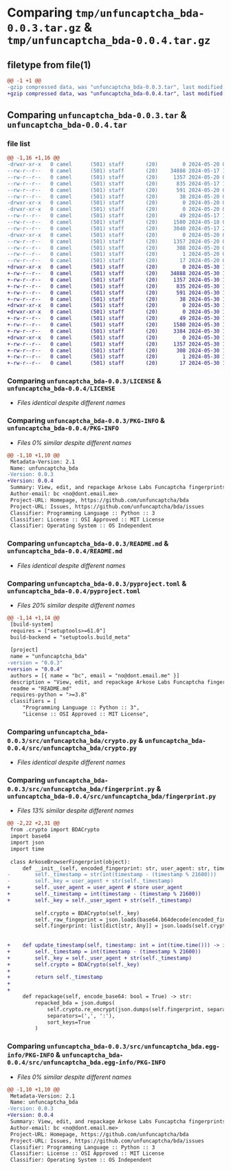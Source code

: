 # Comparing `tmp/unfuncaptcha_bda-0.0.3.tar.gz` & `tmp/unfuncaptcha_bda-0.0.4.tar.gz`

## filetype from file(1)

```diff
@@ -1 +1 @@
-gzip compressed data, was "unfuncaptcha_bda-0.0.3.tar", last modified: Mon May 20 06:28:28 2024, max compression
+gzip compressed data, was "unfuncaptcha_bda-0.0.4.tar", last modified: Thu May 30 19:05:36 2024, max compression
```

## Comparing `unfuncaptcha_bda-0.0.3.tar` & `unfuncaptcha_bda-0.0.4.tar`

### file list

```diff
@@ -1,16 +1,16 @@
-drwxr-xr-x   0 camel      (501) staff       (20)        0 2024-05-20 06:28:28.325940 unfuncaptcha_bda-0.0.3/
--rw-r--r--   0 camel      (501) staff       (20)    34888 2024-05-17 19:39:57.000000 unfuncaptcha_bda-0.0.3/LICENSE
--rw-r--r--   0 camel      (501) staff       (20)     1357 2024-05-20 06:28:28.325733 unfuncaptcha_bda-0.0.3/PKG-INFO
--rw-r--r--   0 camel      (501) staff       (20)      835 2024-05-17 19:39:57.000000 unfuncaptcha_bda-0.0.3/README.md
--rw-r--r--   0 camel      (501) staff       (20)      591 2024-05-20 06:27:57.000000 unfuncaptcha_bda-0.0.3/pyproject.toml
--rw-r--r--   0 camel      (501) staff       (20)       38 2024-05-20 06:28:28.326021 unfuncaptcha_bda-0.0.3/setup.cfg
-drwxr-xr-x   0 camel      (501) staff       (20)        0 2024-05-20 06:28:28.324018 unfuncaptcha_bda-0.0.3/src/
-drwxr-xr-x   0 camel      (501) staff       (20)        0 2024-05-20 06:28:28.324802 unfuncaptcha_bda-0.0.3/src/unfuncaptcha_bda/
--rw-r--r--   0 camel      (501) staff       (20)       49 2024-05-17 19:39:57.000000 unfuncaptcha_bda-0.0.3/src/unfuncaptcha_bda/__init__.py
--rw-r--r--   0 camel      (501) staff       (20)     1580 2024-05-18 07:16:49.000000 unfuncaptcha_bda-0.0.3/src/unfuncaptcha_bda/crypto.py
--rw-r--r--   0 camel      (501) staff       (20)     3040 2024-05-17 21:11:50.000000 unfuncaptcha_bda-0.0.3/src/unfuncaptcha_bda/fingerprint.py
-drwxr-xr-x   0 camel      (501) staff       (20)        0 2024-05-20 06:28:28.325528 unfuncaptcha_bda-0.0.3/src/unfuncaptcha_bda.egg-info/
--rw-r--r--   0 camel      (501) staff       (20)     1357 2024-05-20 06:28:28.000000 unfuncaptcha_bda-0.0.3/src/unfuncaptcha_bda.egg-info/PKG-INFO
--rw-r--r--   0 camel      (501) staff       (20)      308 2024-05-20 06:28:28.000000 unfuncaptcha_bda-0.0.3/src/unfuncaptcha_bda.egg-info/SOURCES.txt
--rw-r--r--   0 camel      (501) staff       (20)        1 2024-05-20 06:28:28.000000 unfuncaptcha_bda-0.0.3/src/unfuncaptcha_bda.egg-info/dependency_links.txt
--rw-r--r--   0 camel      (501) staff       (20)       17 2024-05-20 06:28:28.000000 unfuncaptcha_bda-0.0.3/src/unfuncaptcha_bda.egg-info/top_level.txt
+drwxr-xr-x   0 camel      (501) staff       (20)        0 2024-05-30 19:05:36.258216 unfuncaptcha_bda-0.0.4/
+-rw-r--r--   0 camel      (501) staff       (20)    34888 2024-05-30 19:01:20.000000 unfuncaptcha_bda-0.0.4/LICENSE
+-rw-r--r--   0 camel      (501) staff       (20)     1357 2024-05-30 19:05:36.258015 unfuncaptcha_bda-0.0.4/PKG-INFO
+-rw-r--r--   0 camel      (501) staff       (20)      835 2024-05-30 19:01:20.000000 unfuncaptcha_bda-0.0.4/README.md
+-rw-r--r--   0 camel      (501) staff       (20)      591 2024-05-30 19:04:28.000000 unfuncaptcha_bda-0.0.4/pyproject.toml
+-rw-r--r--   0 camel      (501) staff       (20)       38 2024-05-30 19:05:36.258252 unfuncaptcha_bda-0.0.4/setup.cfg
+drwxr-xr-x   0 camel      (501) staff       (20)        0 2024-05-30 19:05:36.256194 unfuncaptcha_bda-0.0.4/src/
+drwxr-xr-x   0 camel      (501) staff       (20)        0 2024-05-30 19:05:36.256981 unfuncaptcha_bda-0.0.4/src/unfuncaptcha_bda/
+-rw-r--r--   0 camel      (501) staff       (20)       49 2024-05-30 19:01:20.000000 unfuncaptcha_bda-0.0.4/src/unfuncaptcha_bda/__init__.py
+-rw-r--r--   0 camel      (501) staff       (20)     1580 2024-05-30 19:01:20.000000 unfuncaptcha_bda-0.0.4/src/unfuncaptcha_bda/crypto.py
+-rw-r--r--   0 camel      (501) staff       (20)     3384 2024-05-30 19:04:28.000000 unfuncaptcha_bda-0.0.4/src/unfuncaptcha_bda/fingerprint.py
+drwxr-xr-x   0 camel      (501) staff       (20)        0 2024-05-30 19:05:36.257827 unfuncaptcha_bda-0.0.4/src/unfuncaptcha_bda.egg-info/
+-rw-r--r--   0 camel      (501) staff       (20)     1357 2024-05-30 19:05:36.000000 unfuncaptcha_bda-0.0.4/src/unfuncaptcha_bda.egg-info/PKG-INFO
+-rw-r--r--   0 camel      (501) staff       (20)      308 2024-05-30 19:05:36.000000 unfuncaptcha_bda-0.0.4/src/unfuncaptcha_bda.egg-info/SOURCES.txt
+-rw-r--r--   0 camel      (501) staff       (20)        1 2024-05-30 19:05:36.000000 unfuncaptcha_bda-0.0.4/src/unfuncaptcha_bda.egg-info/dependency_links.txt
+-rw-r--r--   0 camel      (501) staff       (20)       17 2024-05-30 19:05:36.000000 unfuncaptcha_bda-0.0.4/src/unfuncaptcha_bda.egg-info/top_level.txt
```

### Comparing `unfuncaptcha_bda-0.0.3/LICENSE` & `unfuncaptcha_bda-0.0.4/LICENSE`

 * *Files identical despite different names*

### Comparing `unfuncaptcha_bda-0.0.3/PKG-INFO` & `unfuncaptcha_bda-0.0.4/PKG-INFO`

 * *Files 0% similar despite different names*

```diff
@@ -1,10 +1,10 @@
 Metadata-Version: 2.1
 Name: unfuncaptcha_bda
-Version: 0.0.3
+Version: 0.0.4
 Summary: View, edit, and repackage Arkose Labs Funcaptcha fingerprints
 Author-email: bc <no@dont.email.me>
 Project-URL: Homepage, https://github.com/unfuncaptcha/bda
 Project-URL: Issues, https://github.com/unfuncaptcha/bda/issues
 Classifier: Programming Language :: Python :: 3
 Classifier: License :: OSI Approved :: MIT License
 Classifier: Operating System :: OS Independent
```

### Comparing `unfuncaptcha_bda-0.0.3/README.md` & `unfuncaptcha_bda-0.0.4/README.md`

 * *Files identical despite different names*

### Comparing `unfuncaptcha_bda-0.0.3/pyproject.toml` & `unfuncaptcha_bda-0.0.4/pyproject.toml`

 * *Files 20% similar despite different names*

```diff
@@ -1,14 +1,14 @@
 [build-system]
 requires = ["setuptools>=61.0"]
 build-backend = "setuptools.build_meta"
 
 [project]
 name = "unfuncaptcha_bda"
-version = "0.0.3"
+version = "0.0.4"
 authors = [{ name = "bc", email = "no@dont.email.me" }]
 description = "View, edit, and repackage Arkose Labs Funcaptcha fingerprints"
 readme = "README.md"
 requires-python = ">=3.8"
 classifiers = [
     "Programming Language :: Python :: 3",
     "License :: OSI Approved :: MIT License",
```

### Comparing `unfuncaptcha_bda-0.0.3/src/unfuncaptcha_bda/crypto.py` & `unfuncaptcha_bda-0.0.4/src/unfuncaptcha_bda/crypto.py`

 * *Files identical despite different names*

### Comparing `unfuncaptcha_bda-0.0.3/src/unfuncaptcha_bda/fingerprint.py` & `unfuncaptcha_bda-0.0.4/src/unfuncaptcha_bda/fingerprint.py`

 * *Files 13% similar despite different names*

```diff
@@ -2,22 +2,31 @@
 from .crypto import BDACrypto
 import base64
 import json
 import time
 
 class ArkoseBrowserFingerprint(object):
     def __init__(self, encoded_fingerprint: str, user_agent: str, timestamp: int = int(time.time())):
-        self._timestamp = str(int(timestamp - (timestamp % 21600)))
-        self._key = user_agent + str(self._timestamp)
+        self._user_agent = user_agent # store user_agent
+        self._timestamp = int(timestamp - (timestamp % 21600))
+        self._key = self._user_agent + str(self._timestamp)
 
         self.crypto = BDACrypto(self._key)
         self._raw_fingeprint = json.loads(base64.b64decode(encoded_fingerprint)) # {"ct": ..., "s": ..., "iv": ... }
         self.fingerprint: list[dict[str, Any]] = json.loads(self.crypto.decrypt(self._raw_fingeprint).decode())
 
 
+    def update_timestamp(self, timestamp: int = int(time.time())) -> int:
+        self._timestamp = int(timestamp - (timestamp % 21600))
+        self._key = self._user_agent + str(self._timestamp)
+        self.crypto = BDACrypto(self._key)
+        
+        return self._timestamp
+
+    
     def repackage(self, encode_base64: bool = True) -> str:
         repacked_bda = json.dumps(
             self.crypto.re_encrypt(json.dumps(self.fingerprint, separators=(',', ':')), self._raw_fingeprint),
             separators=(',', ':'),
             sort_keys=True
         )
```

### Comparing `unfuncaptcha_bda-0.0.3/src/unfuncaptcha_bda.egg-info/PKG-INFO` & `unfuncaptcha_bda-0.0.4/src/unfuncaptcha_bda.egg-info/PKG-INFO`

 * *Files 0% similar despite different names*

```diff
@@ -1,10 +1,10 @@
 Metadata-Version: 2.1
 Name: unfuncaptcha_bda
-Version: 0.0.3
+Version: 0.0.4
 Summary: View, edit, and repackage Arkose Labs Funcaptcha fingerprints
 Author-email: bc <no@dont.email.me>
 Project-URL: Homepage, https://github.com/unfuncaptcha/bda
 Project-URL: Issues, https://github.com/unfuncaptcha/bda/issues
 Classifier: Programming Language :: Python :: 3
 Classifier: License :: OSI Approved :: MIT License
 Classifier: Operating System :: OS Independent
```

